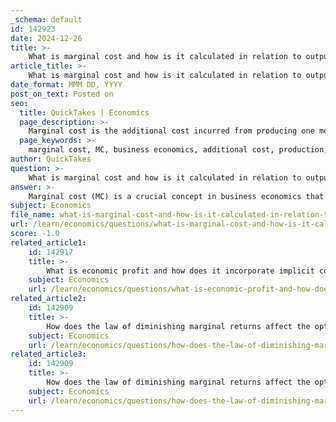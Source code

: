 ```yaml
---
_schema: default
id: 142923
date: 2024-12-26
title: >-
    What is marginal cost and how is it calculated in relation to output changes?
article_title: >-
    What is marginal cost and how is it calculated in relation to output changes?
date_format: MMM DD, YYYY
post_on_text: Posted on
seo:
  title: QuickTakes | Economics
  page_description: >-
    Marginal cost is the additional cost incurred from producing one more unit of a good or service, calculated as the change in total cost divided by the change in quantity. It is essential for firms to determine optimal production levels and maximize profits.
  page_keywords: >-
    marginal cost, MC, business economics, additional cost, production, total cost, change in quantity, profit maximization, decision-making, revenue, optimal production level, economic benefits, cost analysis
author: QuickTakes
question: >-
    What is marginal cost and how is it calculated in relation to output changes?
answer: >-
    Marginal cost (MC) is a crucial concept in business economics that refers to the additional cost incurred when producing one more unit of a good or service. It is a key factor in decision-making for firms, as it helps determine the optimal level of production where profit can be maximized.\n\nThe formula for calculating marginal cost is:\n\n$$\nMC = \frac{\Delta TC}{\Delta Q}\n$$\n\nIn this formula:\n- $\Delta TC$ represents the change in total cost, which is the difference in costs when production is increased from one level to another.\n- $\Delta Q$ denotes the change in quantity produced, specifically the increase in the number of units produced.\n\nTo illustrate, if a company’s total cost of producing 100 units is $1,000 and the total cost of producing 101 units is $1,020, the marginal cost of producing the 101st unit would be calculated as follows:\n\n1. Calculate the change in total cost: \n   $$\Delta TC = 1020 - 1000 = 20$$\n   \n2. Calculate the change in quantity produced: \n   $$\Delta Q = 101 - 100 = 1$$\n   \n3. Apply the marginal cost formula:\n   $$MC = \frac{20}{1} = 20$$\n\nThus, the marginal cost of producing the 101st unit is $20.\n\nUnderstanding marginal cost is essential for firms as it allows them to analyze the relationship between production levels and costs. By comparing marginal cost to marginal revenue (the additional revenue from selling one more unit), businesses can make informed decisions about whether to increase or decrease production. If the marginal revenue exceeds the marginal cost, it is typically beneficial for the firm to increase production, as this will lead to higher profits. Conversely, if the marginal cost exceeds the marginal revenue, the firm may need to reduce production to avoid losses.\n\nIn summary, marginal cost is a vital metric for optimizing production and pricing strategies, ensuring that businesses can operate efficiently and maximize their economic benefits.
subject: Economics
file_name: what-is-marginal-cost-and-how-is-it-calculated-in-relation-to-output-changes.md
url: /learn/economics/questions/what-is-marginal-cost-and-how-is-it-calculated-in-relation-to-output-changes
score: -1.0
related_article1:
    id: 142917
    title: >-
        What is economic profit and how does it incorporate implicit costs?
    subject: Economics
    url: /learn/economics/questions/what-is-economic-profit-and-how-does-it-incorporate-implicit-costs
related_article2:
    id: 142909
    title: >-
        How does the law of diminishing marginal returns affect the optimal utilization of capital in the short run?
    subject: Economics
    url: /learn/economics/questions/how-does-the-law-of-diminishing-marginal-returns-affect-the-optimal-utilization-of-capital-in-the-short-run
related_article3:
    id: 142909
    title: >-
        How does the law of diminishing marginal returns affect the optimal utilization of capital in the short run?
    subject: Economics
    url: /learn/economics/questions/how-does-the-law-of-diminishing-marginal-returns-affect-the-optimal-utilization-of-capital-in-the-short-run
---
```


&nbsp;